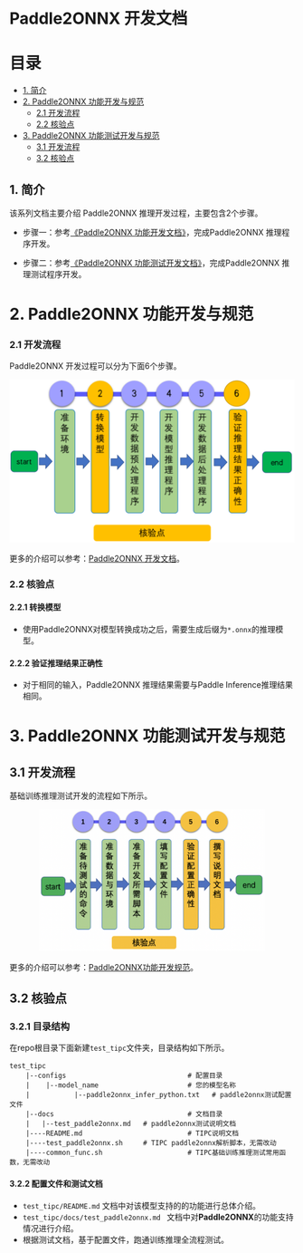 # Paddle2ONNX 开发文档

# 目录

- [1. 简介](#1)
- [2. Paddle2ONNX 功能开发与规范](#2)
    - [2.1 开发流程](#2.1)
    - [2.2 核验点](#2.2)
- [3. Paddle2ONNX 功能测试开发与规范](#3)
    - [3.1 开发流程](#3.1)
    - [3.2 核验点](#3.2)


<a name="1"></a>

## 1. 简介

该系列文档主要介绍 Paddle2ONNX 推理开发过程，主要包含2个步骤。


- 步骤一：参考[《Paddle2ONNX 功能开发文档》](./paddle2onnx.md)，完成Paddle2ONNX 推理程序开发。

- 步骤二：参考[《Paddle2ONNX 功能测试开发文档》](./test_paddle2onnx.md)，完成Paddle2ONNX 推理测试程序开发。


<a name="2"></a>

# 2. Paddle2ONNX 功能开发与规范

<a name="2.1"></a>

### 2.1 开发流程

Paddle2ONNX 开发过程可以分为下面6个步骤。

<div align="center">
    <img src="../images/paddle2onnx_guide.png" width="800">
</div>


更多的介绍可以参考：[Paddle2ONNX 开发文档](./paddle2onnx.md)。

<a name="2.2"></a>

### 2.2 核验点

#### 2.2.1 转换模型

* 使用Paddle2ONNX对模型转换成功之后，需要生成后缀为`*.onnx`的推理模型。

#### 2.2.2 验证推理结果正确性

* 对于相同的输入，Paddle2ONNX 推理结果需要与Paddle Inference推理结果相同。

<a name="3"></a>

# 3. Paddle2ONNX 功能测试开发与规范

## 3.1 开发流程

基础训练推理测试开发的流程如下所示。

<div align="center">
    <img src="../train_infer_python/images/test_linux_train_infer_python_pipeline.png" width="400">
</div>

更多的介绍可以参考：[Paddle2ONNX功能开发规范](https://github.com/PaddlePaddle/models/blob/release/2.2/tutorials/tipc/paddle2onnx/paddle2onnx.md)。

## 3.2 核验点

### 3.2.1 目录结构

在repo根目录下面新建`test_tipc`文件夹，目录结构如下所示。

```
test_tipc
    |--configs                              # 配置目录
    |    |--model_name                      # 您的模型名称
    |           |--paddle2onnx_infer_python.txt   # paddle2onnx测试配置文件
    |--docs                                 # 文档目录
    |   |--test_paddle2onnx.md   # paddle2onnx测试说明文档
    |----README.md                          # TIPC说明文档
    |----test_paddle2onnx.sh     # TIPC paddle2onnx解析脚本，无需改动
    |----common_func.sh                     # TIPC基础训练推理测试常用函数，无需改动
```


#### 3.2.2 配置文件和测试文档

* `test_tipc/README.md` 文档中对该模型支持的的功能进行总体介绍。
* `test_tipc/docs/test_paddle2onnx.md ` 文档中对**Paddle2ONNX**的功能支持情况进行介绍。
* 根据测试文档，基于配置文件，跑通训练推理全流程测试。
